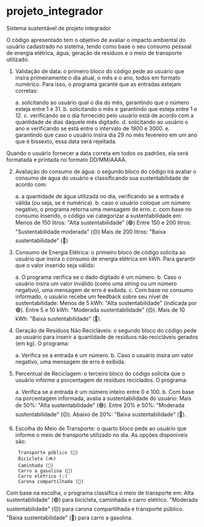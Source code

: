 # projeto_integrador
Sistema sustentável de projeto integrador

O código apresentado tem o objetivo de avaliar o impacto ambiental do usuário cadastrado no sistema, tendo como base o seu consumo pessoal de energia elétrica, água, geração de resíduos e o meio de transporte utilizado.

1. Validação de data: o primeiro bloco do código pede ao usuário que insira primeiramente o dia atual, o mês e o ano, todos em formato numérico. Para isso, o programa garante que as entradas estejam corretas:

    a. solicitando ao usuário qual o dia do mês, garantindo que o número esteja entre 1 e 31.
    b. solicitando o mês e garantindo que esteja entre 1 e 12.
    c. verificando se o dia fornecido pelo usuário está de acordo com a quantidade de dias daquele mês digitado.
    d. solicitando ao usuário o ano e verificando se está entre o intervalo de 1900 e 3000.
    e. garantindo que caso o usuário insira dia 29 no mês fevereiro em um ano que é bissexto, essa data será rejeitada.

Quando o usuário fornecer a data correta em todos os padrões, ela será formatada e printada no formato DD/MM/AAAA.

2. Avaliação do consumo de água: o segundo bloco do código irá avaliar o consumo de água do usuário e classificando sua sustentabilidade de acordo com:

    a. a quantidade de água utilizada no dia, verificando se a entrada é válida (ou seja, se é numérica).
    b. caso o usuário coloque um número negativo, o programa retorna uma mensagem de erro.
    c. com base no consumo inserido, o código vai categorizar a sustentabilidade em:
            Menos de 150 litros: "Alta sustentabilidade" (🟢)
            Entre 150 e 200 litros: "Sustentabilidade moderada" (🟡)
            Mais de 200 litros: "Baixa sustentabilidade" (🔴)

3. Consumo de Energia Elétrica: o primeiro bloco de código solicita ao usuário que insira o consumo de energia elétrica em kWh. Para garantir que o valor inserido seja válido:

    a. O programa verifica se o dado digitado é um número.
    b. Caso o usuário insira um valor inválido (como uma string ou um número negativo), uma mensagem de erro é exibida.
    c. Com base no consumo informado, o usuário recebe um feedback sobre seu nível de sustentabilidade:
            Menos de 5 kWh: "Alta sustentabilidade" (indicada por 🟢).
            Entre 5 e 10 kWh: "Moderada sustentabilidade" (🟡).
            Mais de 10 kWh: "Baixa sustentabilidade" (🔴).

4. Geração de Resíduos Não Recicláveis: o segundo bloco do código pede ao usuário para inserir a quantidade de resíduos não recicláveis gerados (em kg). O programa:

    a. Verifica se a entrada é um número.
    b. Caso o usuário insira um valor negativo, uma mensagem de erro é exibida.

5. Percentual de Reciclagem: o terceiro bloco do código solicita que o usuário informe a porcentagem de resíduos reciclados. O programa:
    
    a. Verifica se a entrada é um número inteiro entre 0 e 100.
    b. Com base na porcentagem informada, avalia a sustentabilidade do usuário:
            Mais de 50%: "Alta sustentabilidade" (🟢).
            Entre 20% e 50%: "Moderada sustentabilidade" (🟡).
            Abaixo de 20%: "Baixa sustentabilidade" (🔴).

6. Escolha do Meio de Transporte: o quarto bloco pede ao usuário que informe o meio de transporte utilizado no dia. As opções disponíveis são:

        Transporte público (🚌)
        Bicicleta (🚲)
        Caminhada (🚶)
        Carro a gasolina (🚗)
        Carro elétrico (💡)
        Carona compartilhada (👥)

Com base na escolha, o programa classifica o meio de transporte em:
            Alta sustentabilidade" (🟢) para bicicleta, caminhada e carro elétrico.
            "Moderada sustentabilidade" (🟡) para carona compartilhada e transporte público.
            "Baixa sustentabilidade" (🔴) para carro a gasolina.
